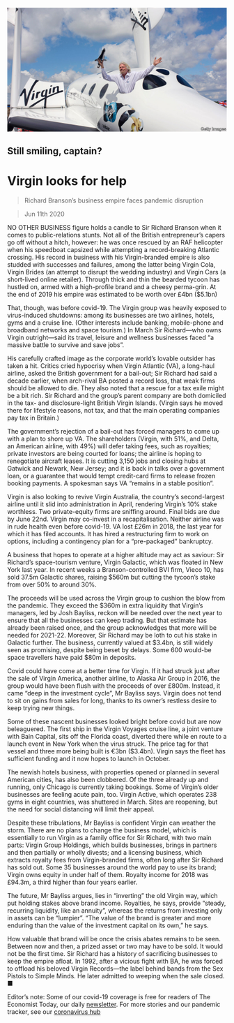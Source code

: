 ![](./images/20200613_WBP001_0.jpg)

## Still smiling, captain?

# Virgin looks for help

> Richard Branson’s business empire faces pandemic disruption

> Jun 11th 2020

NO OTHER BUSINESS figure holds a candle to Sir Richard Branson when it comes to public-relations stunts. Not all of the British entrepreneur’s capers go off without a hitch, however: he was once rescued by an RAF helicopter when his speedboat capsized while attempting a record-breaking Atlantic crossing. His record in business with his Virgin-branded empire is also studded with successes and failures, among the latter being Virgin Cola, Virgin Brides (an attempt to disrupt the wedding industry) and Virgin Cars (a short-lived online retailer). Through thick and thin the bearded tycoon has hustled on, armed with a high-profile brand and a cheesy perma-grin. At the end of 2019 his empire was estimated to be worth over £4bn ($5.1bn)

That, though, was before covid-19. The Virgin group was heavily exposed to virus-induced shutdowns: among its businesses are two airlines, hotels, gyms and a cruise line. (Other interests include banking, mobile-phone and broadband networks and space tourism.) In March Sir Richard—who owns Virgin outright—said its travel, leisure and wellness businesses faced “a massive battle to survive and save jobs”.

His carefully crafted image as the corporate world’s lovable outsider has taken a hit. Critics cried hypocrisy when Virgin Atlantic (VA), a long-haul airline, asked the British government for a bail-out; Sir Richard had said a decade earlier, when arch-rival BA posted a record loss, that weak firms should be allowed to die. They also noted that a rescue for a tax exile might be a bit rich. Sir Richard and the group’s parent company are both domiciled in the tax- and disclosure-light British Virgin Islands. (Virgin says he moved there for lifestyle reasons, not tax, and that the main operating companies pay tax in Britain.)

The government’s rejection of a bail-out has forced managers to come up with a plan to shore up VA. The shareholders (Virgin, with 51%, and Delta, an American airline, with 49%) will defer taking fees, such as royalties; private investors are being courted for loans; the airline is hoping to renegotiate aircraft leases. It is cutting 3,150 jobs and closing hubs at Gatwick and Newark, New Jersey; and it is back in talks over a government loan, or a guarantee that would tempt credit-card firms to release frozen booking payments. A spokesman says VA “remains in a stable position”.

Virgin is also looking to revive Virgin Australia, the country’s second-largest airline until it slid into administration in April, rendering Virgin’s 10% stake worthless. Two private-equity firms are sniffing around. Final bids are due by June 22nd. Virgin may co-invest in a recapitalisation. Neither airline was in rude health even before covid-19. VA lost £26m in 2018, the last year for which it has filed accounts. It has hired a restructuring firm to work on options, including a contingency plan for a “pre-packaged” bankruptcy.

A business that hopes to operate at a higher altitude may act as saviour: Sir Richard’s space-tourism venture, Virgin Galactic, which was floated in New York last year. In recent weeks a Branson-controlled BVI firm, Vieco 10, has sold 37.5m Galactic shares, raising $560m but cutting the tycoon’s stake from over 50% to around 30%.

The proceeds will be used across the Virgin group to cushion the blow from the pandemic. They exceed the $360m in extra liquidity that Virgin’s managers, led by Josh Bayliss, reckon will be needed over the next year to ensure that all the businesses can keep trading. But that estimate has already been raised once, and the group acknowledges that more will be needed for 2021-22. Moreover, Sir Richard may be loth to cut his stake in Galactic further. The business, currently valued at $3.4bn, is still widely seen as promising, despite being beset by delays. Some 600 would-be space travellers have paid $80m in deposits.

Covid could have come at a better time for Virgin. If it had struck just after the sale of Virgin America, another airline, to Alaska Air Group in 2016, the group would have been flush with the proceeds of over £800m. Instead, it came “deep in the investment cycle”, Mr Bayliss says. Virgin does not tend to sit on gains from sales for long, thanks to its owner’s restless desire to keep trying new things.

Some of these nascent businesses looked bright before covid but are now beleaguered. The first ship in the Virgin Voyages cruise line, a joint venture with Bain Capital, sits off the Florida coast, diverted there while en route to a launch event in New York when the virus struck. The price tag for that vessel and three more being built is €3bn ($3.4bn). Virgin says the fleet has sufficient funding and it now hopes to launch in October.

The newish hotels business, with properties opened or planned in several American cities, has also been clobbered. Of the three already up and running, only Chicago is currently taking bookings. Some of Virgin’s older businesses are feeling acute pain, too. Virgin Active, which operates 238 gyms in eight countries, was shuttered in March. Sites are reopening, but the need for social distancing will limit their appeal.

Despite these tribulations, Mr Bayliss is confident Virgin can weather the storm. There are no plans to change the business model, which is essentially to run Virgin as a family office for Sir Richard, with two main parts: Virgin Group Holdings, which builds businesses, brings in partners and then partially or wholly divests; and a licensing business, which extracts royalty fees from Virgin-branded firms, often long after Sir Richard has sold out. Some 35 businesses around the world pay to use its brand; Virgin owns equity in under half of them. Royalty income for 2018 was £94.3m, a third higher than four years earlier.

The future, Mr Bayliss argues, lies in “inverting” the old Virgin way, which put holding stakes above brand income. Royalties, he says, provide “steady, recurring liquidity, like an annuity”, whereas the returns from investing only in assets can be “lumpier”. “The value of the brand is greater and more enduring than the value of the investment capital on its own,” he says.

How valuable that brand will be once the crisis abates remains to be seen. Between now and then, a prized asset or two may have to be sold. It would not be the first time. Sir Richard has a history of sacrificing businesses to keep the empire afloat. In 1992, after a vicious fight with BA, he was forced to offload his beloved Virgin Records—the label behind bands from the Sex Pistols to Simple Minds. He later admitted to weeping when the sale closed. ■

Editor’s note: Some of our covid-19 coverage is free for readers of The Economist Today, our daily [newsletter](https://www.economist.com/https://my.economist.com/user#newsletter). For more stories and our pandemic tracker, see our [coronavirus hub](https://www.economist.com//news/2020/03/11/the-economists-coverage-of-the-coronavirus)